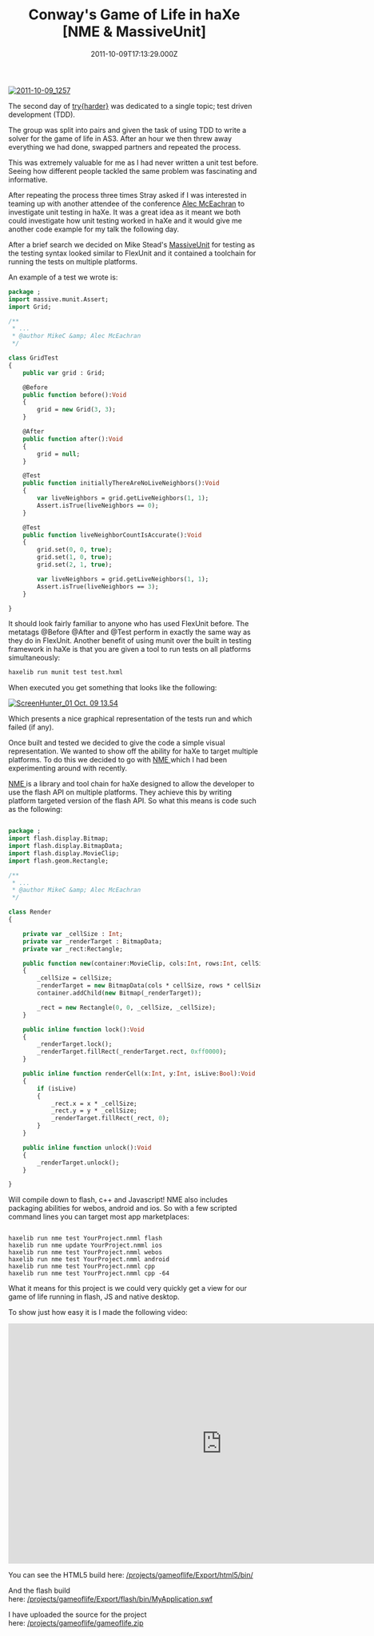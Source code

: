 ﻿---
coverImage: /images/fallback-post-header.png
date: "2011-10-09T17:13:29.000Z"
tags:
  - flash
  - haxe
  - html5
  - nme
  - testing
title: "Conway's Game of Life in haXe [NME & MassiveUnit]"
oldUrl: /haxe/conways-game-of-life-in-haxe-nme-massiveunit
---

[![](https://www.mikecann.blog/wp-content/uploads/2011/10/2011-10-09_1257.png "2011-10-09_1257")](https://www.mikecann.blog/wp-content/uploads/2011/10/2011-10-09_1257.png)

The second day of [try{harder}](/posts/try-harder-my-haxe-slides-and-code/) was dedicated to a single topic; test driven development (TDD).

<!-- more -->

The group was split into pairs and given the task of using TDD to write a solver for the game of life in AS3\. After an hour we then threw away everything we had done, swapped partners and repeated the process.

This was extremely valuable for me as I had never written a unit test before. Seeing how different people tackled the same problem was fascinating and informative.

After repeating the process three times Stray asked if I was interested in teaming up with another attendee of the conference [Alec McEachran](https://www.google.co.uk/url?sa=t&source=web&cd=1&sqi=2&ved=0CBsQFjAA&url=http%3A%2F%2Falecmce.com%2F&ei=jZyRTp-fEcmAhQeIwtn0Dw&usg=AFQjCNEKPdue-giHnTp0HZCJwVWz3QeVoQ) to investigate unit testing in haXe. It was a great idea as it meant we both could investigate how unit testing worked in haXe and it would give me another code example for my talk the following day.

After a brief search we decided on Mike Stead's [MassiveUnit](https://github.com/massiveinteractive/MassiveUnit) for testing as the testing syntax looked similar to FlexUnit and it contained a toolchain for running the tests on multiple platforms.

An example of a test we wrote is:

```haxe
package ;
import massive.munit.Assert;
import Grid;

/**
 * ...
 * @author MikeC &amp; Alec McEachran
 */

class GridTest
{
	public var grid : Grid;

	@Before
	public function before():Void
	{
		grid = new Grid(3, 3);
	}

	@After
	public function after():Void
	{
		grid = null;
	}

	@Test
	public function initiallyThereAreNoLiveNeighbors():Void
	{
		var liveNeighbors = grid.getLiveNeighbors(1, 1);
		Assert.isTrue(liveNeighbors == 0);
	}

	@Test
	public function liveNeighborCountIsAccurate():Void
	{
		grid.set(0, 0, true);
		grid.set(1, 0, true);
		grid.set(2, 1, true);

		var liveNeighbors = grid.getLiveNeighbors(1, 1);
		Assert.isTrue(liveNeighbors == 3);
	}

}

```

It should look fairly familiar to anyone who has used FlexUnit before. The metatags @Before @After and @Test perform in exactly the same way as they do in FlexUnit. Another benefit of using munit over the built in testing framework in haXe is that you are given a tool to run tests on all platforms simultaneously:

```haxe
haxelib run munit test test.hxml

```

When executed you get something that looks like the following:

[![](https://www.mikecann.blog/wp-content/uploads/2011/10/ScreenHunter_01-Oct.-09-13.54.jpg "ScreenHunter_01 Oct. 09 13.54")](https://www.mikecann.blog/wp-content/uploads/2011/10/ScreenHunter_01-Oct.-09-13.54.jpg)

Which presents a nice graphical representation of the tests run and which failed (if any).

Once built and tested we decided to give the code a simple visual representation. We wanted to show off the ability for haXe to target multiple platforms. To do this we decided to go with [NME ](https://www.haxenme.org/)which I had been experimenting around with recently.

[NME ](https://www.haxenme.org/)is a library and tool chain for haXe designed to allow the developer to use the flash API on multiple platforms. They achieve this by writing platform targeted version of the flash API. So what this means is code such as the following:

```haxe

package ;
import flash.display.Bitmap;
import flash.display.BitmapData;
import flash.display.MovieClip;
import flash.geom.Rectangle;

/**
 * ...
 * @author MikeC &amp; Alec McEachran
 */

class Render
{

	private var _cellSize : Int;
	private var _renderTarget : BitmapData;
	private var _rect:Rectangle;

	public function new(container:MovieClip, cols:Int, rows:Int, cellSize:Int)
	{
		_cellSize = cellSize;
		_renderTarget = new BitmapData(cols * cellSize, rows * cellSize, false);
		container.addChild(new Bitmap(_renderTarget));

		_rect = new Rectangle(0, 0, _cellSize, _cellSize);
	}

	public inline function lock():Void
	{
		_renderTarget.lock();
		_renderTarget.fillRect(_renderTarget.rect, 0xff0000);
	}

	public inline function renderCell(x:Int, y:Int, isLive:Bool):Void
	{
		if (isLive)
		{
			_rect.x = x * _cellSize;
			_rect.y = y * _cellSize;
			_renderTarget.fillRect(_rect, 0);
		}
	}

	public inline function unlock():Void
	{
		_renderTarget.unlock();
	}

}

```

Will compile down to flash, c++ and Javascript! NME also includes packaging abilities for webos, android and ios. So with a few scripted command lines you can target most app marketplaces:

```

haxelib run nme test YourProject.nmml flash
haxelib run nme update YourProject.nmml ios
haxelib run nme test YourProject.nmml webos
haxelib run nme test YourProject.nmml android
haxelib run nme test YourProject.nmml cpp
haxelib run nme test YourProject.nmml cpp -64

```

What it means for this project is we could very quickly get a view for our game of life running in flash, JS and native desktop.

To show just how easy it is I made the following video:

<iframe width="853" height="480" src="https://www.youtube.com/embed/VNF2gH5o9Zs" frameborder="0" allow="accelerometer; autoplay; clipboard-write; encrypted-media; gyroscope; picture-in-picture"  allowfullscreen></iframe>

You can see the HTML5 build here: [/projects/gameoflife/Export/html5/bin/](/projects/gameoflife/Export/html5/bin/)

And the flash build here: [/projects/gameoflife/Export/flash/bin/MyApplication.swf](/projects/gameoflife/Export/flash/bin/MyApplication.swf)

I have uploaded the source for the project here: [/projects/gameoflife/gameoflife.zip](/projects/gameoflife/gameoflife.zip)
